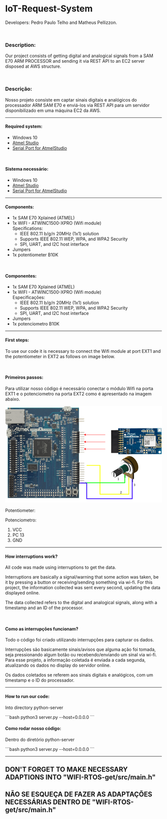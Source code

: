 # IoT-Request-System
<p>Developers: Pedro Paulo Telho and Matheus Pellizzon.</p>
<br />
<h3>Description:</h3>
<p>Our project consists of getting digital and analogical signals from a SAM E70 ARM PROCESSOR and sending it via REST API to an EC2 server disposed at AWS structure.</p>
<br />
<h3>Descrição:</h3>
<p>Nosso projeto consiste em captar sinais digitais e analógicos do processador ARM SAM E70 e enviá-los via REST API para um servidor disponibilizado em uma máquina EC2 da AWS.</p>
<hr>
<h4>Required system:</h4>
<ul>
  <li>Windows 10</li>
  <li><a href="http://studio.download.atmel.com/7.0.2397/as-installer-7.0.2397-web.exe">Atmel Studio</a></li>
  <li><a href="https://gallery.microchip.com/api/v2/package/EFC4C002-63A3-4BB9-981F-0C1ACAF81E03/2.8.4">Serial Port for AtmelStudio</a></li>
</ul>
<br />
<h4>Sistema necessário:</h4>
<ul>
  <li>Windows 10</li>
  <li><a href="http://studio.download.atmel.com/7.0.2397/as-installer-7.0.2397-web.exe">Atmel Studio</a></li>
  <li><a href="https://gallery.microchip.com/api/v2/package/EFC4C002-63A3-4BB9-981F-0C1ACAF81E03/2.8.4">Serial Port for AtmelStudio</a></li>
</ul>
<hr>
<h4>Components:</h4>
<ul>
  <li>1x SAM E70 Xplained (ATMEL)</li>
  <li>1x WIFI - ATWINC1500-XPRO (Wifi module)<br />
    Specifications:
    <ul>
      <li>IEEE 802.11 b/g/n 20MHz (1x1) solution</li>
      <li>Supports IEEE 802.11 WEP, WPA, and WPA2 Security</li>
      <li>SPI, UART, and I2C host interface</li>
    </ul>
  </li>
  <li>Jumpers</li>
  <li>1x potentiometer B10K</li>
</ul>
<br />
<h4>Componentes:</h4>
<ul>
  <li>1x SAM E70 Xplained (ATMEL)</li>
  <li>1x WIFI - ATWINC1500-XPRO (Wifi module)<br />
    Especificações:
    <ul>
      <li>IEEE 802.11 b/g/n 20MHz (1x1) solution</li>
      <li>Supports IEEE 802.11 WEP, WPA, and WPA2 Security</li>
      <li>SPI, UART, and I2C host interface</li>
    </ul>
  </li>
  <li>Jumpers</li>
  <li>1x potenciometro B10K</li>
</ul>
<hr>
<h4>First steps:</h4>
<p>To use our code it is necessary to connect the Wifi module at port EXT1 and the potentiometer in EXT2 as follows on image below.</p>
<br />
<h4>Primeiros passos:</h4>
<p>Para utilizar nosso código é necessário conectar o módulo Wifi na porta EXT1 e o potenciometro na porta EXT2 como é apresentado na imagem abaixo.</p>
<p align="center">
  <img src="IoT-system.png" title="IoT-connections">
</p>
<p>Potentiometer:</p>
<p>Potenciometro:</p>
<ol>
  <li>VCC</li>
  <li>PC 13</li>
  <li>GND</li>
</ol>
<hr>
<h4>How interruptions work?</h4>
<p>All code was made using interruptions to get the data.</p>

<p>Interruptions are basically a signal/warning that some action was taken, be it by pressing a button or receiving/sending something via wi-fi. For this project, the information collected was sent every second, updating the data displayed online.</p>

<p>The data collected refers to the digital and analogical signals, along with a timestamp and an ID of the processor.</p> 
<br />
<h4>Como as interrupções funcionam?</h4>
<p>Todo o código foi criado utilizando interrupções para capturar os dados.</p>

<p>Interrupções são basicamente sinais/avisos que alguma ação foi tomada, seja pressionando algum botão ou recebendo/enviando um sinal via wi-fi. Para esse projeto, a informação coletada é enviada a cada segunda, atualizando os dados no display do servidor online.</p>

<p>Os dados coletados se referem aos sinais digitais e analógicos, com um timestamp e o ID do processador.</p> 
<hr>
<h4>How to run our code:</h4>
<p>Into directory python-server</p>
```bash
python3 server.py --host=0.0.0.0
```
<h4>Como rodar nosso código:</h4>
<p>Dentro do diretório python-server</p>
```bash
python3 server.py --host=0.0.0.0
```
<hr>
<h2>DON'T FORGET TO MAKE NECESSARY ADAPTIONS INTO "WIFI-RTOS-get/src/main.h"</h2>
<h2>NÃO SE ESQUEÇA DE FAZER AS ADAPTAÇÕES NECESSÁRIAS DENTRO DE "WIFI-RTOS-get/src/main.h"</h2>
